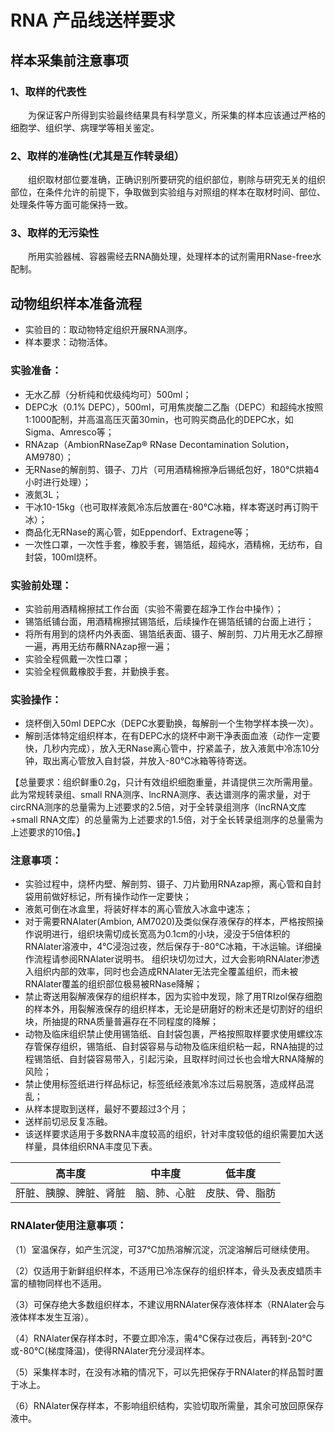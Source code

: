 # RNA 产品线送样要求
## 样本采集前注意事项
### 1、取样的代表性
&emsp;&emsp;为保证客户所得到实验最终结果具有科学意义，所采集的样本应该通过严格的细胞学、组织学、病理学等相关鉴定。
### 2、取样的准确性(尤其是互作转录组）
&emsp;&emsp;组织取材部位要准确，正确识别所要研究的组织部位，剔除与研究无关的组织部位，在条件允许的前提下，争取做到实验组与对照组的样本在取材时间、部位、处理条件等方面可能保持一致。
### 3、取样的无污染性
&emsp;&emsp;所用实验器械、容器需经去RNA酶处理，处理样本的试剂需用RNase-free水配制。
## 动物组织样本准备流程
- 实验目的：取动物特定组织开展RNA测序。
- 样本要求：动物活体。
### 实验准备：
- 无水乙醇（分析纯和优级纯均可）500ml；
- DEPC水（0.1% DEPC），500ml，可用焦炭酸二乙酯（DEPC）和超纯水按照1:1000配制，并高温高压灭菌30min，也可购买商品化的DEPC水，如Sigma、Amresco等；
- RNAzap（AmbionRNaseZap® RNase Decontamination Solution，AM9780）；
- 无RNase的解剖剪、镊子、刀片（可用酒精棉擦净后锡纸包好，180℃烘箱4小时进行处理）；
- 液氮3L；
- 干冰10-15kg（也可取样液氮冷冻后放置在-80℃冰箱，样本寄送时再订购干冰）；
- 商品化无RNase的离心管，如Eppendorf、Extragene等；
- 一次性口罩，一次性手套，橡胶手套，锡箔纸，超纯水，酒精棉，无纺布，自封袋，100ml烧杯。
### 实验前处理：
- 实验前用酒精棉擦拭工作台面（实验不需要在超净工作台中操作）；
- 锡箔纸铺台面，用酒精棉擦拭锡箔纸，后续操作在锡箔纸铺的台面上进行；
- 将所有用到的烧杯内外表面、锡箔纸表面、镊子、解剖剪、刀片用无水乙醇擦一遍，再用无纺布蘸RNAzap擦一遍；
- 实验全程佩戴一次性口罩；
- 实验全程佩戴橡胶手套，并勤换手套。
### 实验操作：
- 烧杯倒入50ml DEPC水（DEPC水要勤换，每解剖一个生物学样本换一次）。
- 解剖活体特定组织样本，在有DEPC水的烧杯中涮干净表面血液（动作一定要快，几秒内完成），放入无RNase离心管中，拧紧盖子，放入液氮中冷冻10分钟，取出离心管放入自封袋，并放入-80℃冰箱等待寄送。

【总量要求：组织鲜重0.2g，只计有效组织细胞重量，并请提供三次所需用量。此为常规转录组、small RNA测序、lncRNA测序、表达谱测序的需求量，对于circRNA测序的总量需为上述要求的2.5倍，对于全转录组测序（lncRNA文库+small RNA文库）的总量需为上述要求的1.5倍，对于全长转录组测序的总量需为上述要求的10倍。】
### 注意事项：
- 实验过程中，烧杯内壁、解剖剪、镊子、刀片勤用RNAzap擦，离心管和自封袋用前做好标记，所有操作动作一定要快；
- 液氮可倒在冰盒里，将装好样本的离心管放入冰盒中速冻；
- 对于需要RNAlater(Ambion, AM7020)及类似保存液保存的样本，严格按照操作说明进行，组织块需切成长宽高为0.1cm的小块，浸没于5倍体积的RNAlater溶液中，4°C浸泡过夜，然后保存于-80°C冰箱，干冰运输。详细操作流程请参阅RNAlater说明书。
组织块切勿过大，过大会影响RNAlater渗透入组织内部的效率，同时也会造成RNAlater无法完全覆盖组织，而未被RNAlater覆盖的组织部位极易被RNase降解；
- 禁止寄送用裂解液保存的组织样本，因为实验中发现，除了用TRIzol保存细胞的样本外，用裂解液保存的组织样本，无论是研磨好的粉末还是切割好的组织块，所抽提的RNA质量普遍存在不同程度的降解；
- 动物及临床组织禁止使用锡箔纸、自封袋包裹，严格按照取样要求使用螺纹冻存管保存组织，锡箔纸、自封袋容易与动物及临床组织粘一起，RNA抽提的过程锡箔纸、自封袋容易带入，引起污染，且取样时间过长也会增大RNA降解的风险；
- 禁止使用标签纸进行样品标记，标签纸经液氮冷冻过后易脱落，造成样品混乱；
- 从样本提取到送样，最好不要超过3个月；
- 送样前切忌反复冻融。
- 该送样要求适用于多数RNA丰度较高的组织，针对丰度较低的组织需要加大送样量，具体组织RNA丰度见下表。

| 高丰度 | 中丰度 | 低丰度 | 
|:-------------:| :-------------:| :-------------:|
| 肝脏、胰腺、脾脏、肾脏 | 脑、肺、心脏 |皮肤、骨、脂肪 | 

### RNAlater使用注意事项：
（1）室温保存，如产生沉淀，可37℃加热溶解沉淀，沉淀溶解后可继续使用。

（2）仅适用于新鲜组织样本，不适用已冷冻保存的组织样本，骨头及表皮蜡质丰富的植物同样也不适用。

（3）可保存绝大多数组织样本，不建议用RNAlater保存液体样本（RNAlater会与液体样本发生互溶）。

（4）RNAlater保存样本时，不要立即冷冻，需4℃保存过夜后，再转到-20℃或-80℃(梯度降温)，使得RNAlater充分浸润样本。

（5）采集样本时，在没有冰箱的情况下，可以先把保存于RNAlater的样品暂时置于冰上。

（6）RNAlater保存样本，不影响组织结构，实验切取所需量，其余可放回原保存液中。


